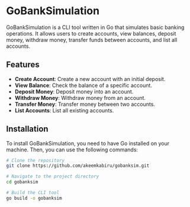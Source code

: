 # GoBankSimulation

GoBankSimulation is a CLI tool written in Go that simulates basic banking operations. It allows users to create accounts, view balances, deposit money, withdraw money, transfer funds between accounts, and list all accounts.

## Features

- **Create Account**: Create a new account with an initial deposit.
- **View Balance**: Check the balance of a specific account.
- **Deposit Money**: Deposit money into an account.
- **Withdraw Money**: Withdraw money from an account.
- **Transfer Money**: Transfer money between two accounts.
- **List Accounts**: List all existing accounts.

## Installation

To install GoBankSimulation, you need to have Go installed on your machine. Then, you can use the following commands:

```bash
# Clone the repository
git clone https://github.com/akeemkabiru/gobanksim.git

# Navigate to the project directory
cd gobanksim

# Build the CLI tool
go build -o gobanksim
